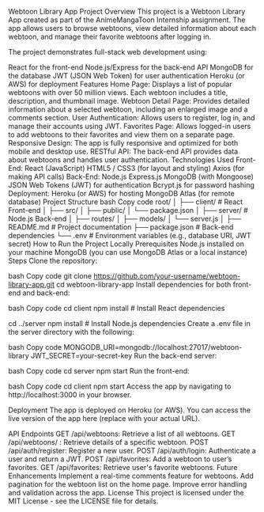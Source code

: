 Webtoon Library App
Project Overview
This project is a Webtoon Library App created as part of the AnimeMangaToon Internship assignment. The app allows users to browse webtoons, view detailed information about each webtoon, and manage their favorite webtoons after logging in.

The project demonstrates full-stack web development using:

React for the front-end
Node.js/Express for the back-end API
MongoDB for the database
JWT (JSON Web Token) for user authentication
Heroku (or AWS) for deployment
Features
Home Page: Displays a list of popular webtoons with over 50 million views. Each webtoon includes a title, description, and thumbnail image.
Webtoon Detail Page: Provides detailed information about a selected webtoon, including an enlarged image and a comments section.
User Authentication: Allows users to register, log in, and manage their accounts using JWT.
Favorites Page: Allows logged-in users to add webtoons to their favorites and view them on a separate page.
Responsive Design: The app is fully responsive and optimized for both mobile and desktop use.
RESTful API: The back-end API provides data about webtoons and handles user authentication.
Technologies Used
Front-End:
React (JavaScript)
HTML5 / CSS3 (for layout and styling)
Axios (for making API calls)
Back-End:
Node.js
Express.js
MongoDB (with Mongoose)
JSON Web Tokens (JWT) for authentication
Bcrypt.js for password hashing
Deployment:
Heroku (or AWS) for hosting
MongoDB Atlas (for remote database)
Project Structure
bash
Copy code
root/
│
├── client/               # React Front-end
│   ├── src/
│   ├── public/
│   └── package.json
│
├── server/               # Node.js Back-end
│   ├── routes/
│   ├── models/
│   └── server.js
│
├── README.md             # Project documentation
├── package.json          # Back-end dependencies
└── .env                  # Environment variables (e.g., database URI, JWT secret)
How to Run the Project Locally
Prerequisites
Node.js installed on your machine
MongoDB (you can use MongoDB Atlas or a local instance)
Steps
Clone the repository:

bash
Copy code
git clone https://github.com/your-username/webtoon-library-app.git
cd webtoon-library-app
Install dependencies for both front-end and back-end:

bash
Copy code
cd client
npm install   # Install React dependencies

cd ../server
npm install   # Install Node.js dependencies
Create a .env file in the server directory with the following:

bash
Copy code
MONGODB_URI=mongodb://localhost:27017/webtoon-library
JWT_SECRET=your-secret-key
Run the back-end server:

bash
Copy code
cd server
npm start
Run the front-end:

bash
Copy code
cd client
npm start
Access the app by navigating to http://localhost:3000 in your browser.

Deployment
The app is deployed on Heroku (or AWS). You can access the live version of the app here (replace with your actual URL).

API Endpoints
GET /api/webtoons: Retrieve a list of all webtoons.
GET /api/webtoons/
: Retrieve details of a specific webtoon.
POST /api/auth/register: Register a new user.
POST /api/auth/login: Authenticate a user and return a JWT.
POST /api/favorites: Add a webtoon to user’s favorites.
GET /api/favorites: Retrieve user's favorite webtoons.
Future Enhancements
Implement a real-time comments feature for webtoons.
Add pagination for the webtoon list on the home page.
Improve error handling and validation across the app.
License
This project is licensed under the MIT License - see the LICENSE file for details.
